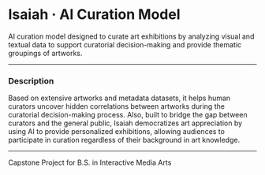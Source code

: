 # Isaiah · AI Curation Model

AI curation model designed to curate art exhibitions by analyzing visual and textual data to support curatorial decision-making and provide thematic groupings of artworks.

---

### Description

Based on extensive artworks and metadata datasets, it helps human curators uncover hidden correlations between artworks during the curatorial decision-making process. Also, built to bridge the gap between curators and the general public, Isaiah democratizes art appreciation by using AI to provide personalized exhibitions, allowing audiences to participate in curation regardless of their background in art knowledge.

---

Capstone Project for B.S. in Interactive Media Arts
